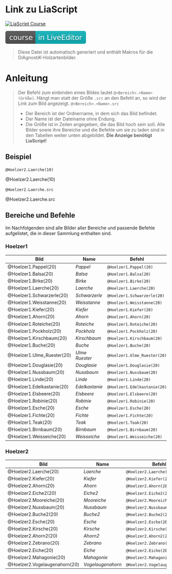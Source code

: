 <!--
author: Volker Göhler, Niklas Werner
email: volker.goehler@informatik.tu-freiberg
version: 0.2.5
repository: https://github.com/Ifi-DiAgnostiK-Project/Holzarten
edit: true

title: DiAgnostiK Holzarten Makros
tags: Wissensspeicher

@diagnostik_url_holz: https://raw.githubusercontent.com/Ifi-DiAgnostiK-Project/Holzarten/refs/heads/main/img

@diagnostik_image_holz: <div class="image-container" style="height: @2rem; width: @2rem;"><img src="@0/@1" alt="@1"></div>

@style
.image-container {
  width: 200px;
  height: 200px;
  border: 1px solid #ccc;
  display: flex;
  justify-content: center;
  align-items: center;
  overflow: hidden;
  background-color: #f8f8f8;
}

.image-container img {
  width: fit-content;
  height: fit-content;
  object-fit: contain;
}
@end



@Hoelzer1.Pappel.src: @diagnostik_url_holz/Hoelzer1/Pappel.jpg
@Hoelzer1.Pappel: @diagnostik_image_holz(@diagnostik_url_holz,Hoelzer1/Pappel.jpg,@0)

@Hoelzer1.Balsa.src: @diagnostik_url_holz/Hoelzer1/Balsa.jpg
@Hoelzer1.Balsa: @diagnostik_image_holz(@diagnostik_url_holz,Hoelzer1/Balsa.jpg,@0)

@Hoelzer1.Birke.src: @diagnostik_url_holz/Hoelzer1/Birke.jpg
@Hoelzer1.Birke: @diagnostik_image_holz(@diagnostik_url_holz,Hoelzer1/Birke.jpg,@0)

@Hoelzer1.Laerche.src: @diagnostik_url_holz/Hoelzer1/Laerche.jpg
@Hoelzer1.Laerche: @diagnostik_image_holz(@diagnostik_url_holz,Hoelzer1/Laerche.jpg,@0)

@Hoelzer1.Schwarzerle.src: @diagnostik_url_holz/Hoelzer1/Schwarzerle.jpg
@Hoelzer1.Schwarzerle: @diagnostik_image_holz(@diagnostik_url_holz,Hoelzer1/Schwarzerle.jpg,@0)

@Hoelzer1.Weisstanne.src: @diagnostik_url_holz/Hoelzer1/Weisstanne.jpg
@Hoelzer1.Weisstanne: @diagnostik_image_holz(@diagnostik_url_holz,Hoelzer1/Weisstanne.jpg,@0)

@Hoelzer1.Kiefer.src: @diagnostik_url_holz/Hoelzer1/Kiefer.jpg
@Hoelzer1.Kiefer: @diagnostik_image_holz(@diagnostik_url_holz,Hoelzer1/Kiefer.jpg,@0)

@Hoelzer1.Ahorn.src: @diagnostik_url_holz/Hoelzer1/Ahorn.jpg
@Hoelzer1.Ahorn: @diagnostik_image_holz(@diagnostik_url_holz,Hoelzer1/Ahorn.jpg,@0)

@Hoelzer1.Roteiche.src: @diagnostik_url_holz/Hoelzer1/Roteiche.jpg
@Hoelzer1.Roteiche: @diagnostik_image_holz(@diagnostik_url_holz,Hoelzer1/Roteiche.jpg,@0)

@Hoelzer1.Pockholz.src: @diagnostik_url_holz/Hoelzer1/Pockholz.jpg
@Hoelzer1.Pockholz: @diagnostik_image_holz(@diagnostik_url_holz,Hoelzer1/Pockholz.jpg,@0)

@Hoelzer1.Kirschbaum.src: @diagnostik_url_holz/Hoelzer1/Kirschbaum.jpg
@Hoelzer1.Kirschbaum: @diagnostik_image_holz(@diagnostik_url_holz,Hoelzer1/Kirschbaum.jpg,@0)

@Hoelzer1.Buche.src: @diagnostik_url_holz/Hoelzer1/Buche.jpg
@Hoelzer1.Buche: @diagnostik_image_holz(@diagnostik_url_holz,Hoelzer1/Buche.jpg,@0)

@Hoelzer1.Ulme_Ruester.src: @diagnostik_url_holz/Hoelzer1/Ulme_Ruester.jpg
@Hoelzer1.Ulme_Ruester: @diagnostik_image_holz(@diagnostik_url_holz,Hoelzer1/Ulme_Ruester.jpg,@0)

@Hoelzer1.Douglasie.src: @diagnostik_url_holz/Hoelzer1/Douglasie.jpg
@Hoelzer1.Douglasie: @diagnostik_image_holz(@diagnostik_url_holz,Hoelzer1/Douglasie.jpg,@0)

@Hoelzer1.Nussbaum.src: @diagnostik_url_holz/Hoelzer1/Nussbaum.jpg
@Hoelzer1.Nussbaum: @diagnostik_image_holz(@diagnostik_url_holz,Hoelzer1/Nussbaum.jpg,@0)

@Hoelzer1.Linde.src: @diagnostik_url_holz/Hoelzer1/Linde.jpg
@Hoelzer1.Linde: @diagnostik_image_holz(@diagnostik_url_holz,Hoelzer1/Linde.jpg,@0)

@Hoelzer1.Edelkastanie.src: @diagnostik_url_holz/Hoelzer1/Edelkastanie.jpg
@Hoelzer1.Edelkastanie: @diagnostik_image_holz(@diagnostik_url_holz,Hoelzer1/Edelkastanie.jpg,@0)

@Hoelzer1.Elsbeere.src: @diagnostik_url_holz/Hoelzer1/Elsbeere.jpg
@Hoelzer1.Elsbeere: @diagnostik_image_holz(@diagnostik_url_holz,Hoelzer1/Elsbeere.jpg,@0)

@Hoelzer1.Robinie.src: @diagnostik_url_holz/Hoelzer1/Robinie.jpg
@Hoelzer1.Robinie: @diagnostik_image_holz(@diagnostik_url_holz,Hoelzer1/Robinie.jpg,@0)

@Hoelzer1.Esche.src: @diagnostik_url_holz/Hoelzer1/Esche.jpg
@Hoelzer1.Esche: @diagnostik_image_holz(@diagnostik_url_holz,Hoelzer1/Esche.jpg,@0)

@Hoelzer1.Fichte.src: @diagnostik_url_holz/Hoelzer1/Fichte.jpg
@Hoelzer1.Fichte: @diagnostik_image_holz(@diagnostik_url_holz,Hoelzer1/Fichte.jpg,@0)

@Hoelzer1.Teak.src: @diagnostik_url_holz/Hoelzer1/Teak.jpg
@Hoelzer1.Teak: @diagnostik_image_holz(@diagnostik_url_holz,Hoelzer1/Teak.jpg,@0)

@Hoelzer1.Birnbaum.src: @diagnostik_url_holz/Hoelzer1/Birnbaum.jpg
@Hoelzer1.Birnbaum: @diagnostik_image_holz(@diagnostik_url_holz,Hoelzer1/Birnbaum.jpg,@0)

@Hoelzer1.Weisseiche.src: @diagnostik_url_holz/Hoelzer1/Weisseiche.jpg
@Hoelzer1.Weisseiche: @diagnostik_image_holz(@diagnostik_url_holz,Hoelzer1/Weisseiche.jpg,@0)

@Hoelzer2.Laerche.src: @diagnostik_url_holz/Hoelzer2/Laerche.jpg
@Hoelzer2.Laerche: @diagnostik_image_holz(@diagnostik_url_holz,Hoelzer2/Laerche.jpg,@0)

@Hoelzer2.Kiefer.src: @diagnostik_url_holz/Hoelzer2/Kiefer.jpg
@Hoelzer2.Kiefer: @diagnostik_image_holz(@diagnostik_url_holz,Hoelzer2/Kiefer.jpg,@0)

@Hoelzer2.Ahorn.src: @diagnostik_url_holz/Hoelzer2/Ahorn.jpg
@Hoelzer2.Ahorn: @diagnostik_image_holz(@diagnostik_url_holz,Hoelzer2/Ahorn.jpg,@0)

@Hoelzer2.Eiche2.src: @diagnostik_url_holz/Hoelzer2/Eiche2.jpg
@Hoelzer2.Eiche2: @diagnostik_image_holz(@diagnostik_url_holz,Hoelzer2/Eiche2.jpg,@0)

@Hoelzer2.Mooreiche.src: @diagnostik_url_holz/Hoelzer2/Mooreiche.jpg
@Hoelzer2.Mooreiche: @diagnostik_image_holz(@diagnostik_url_holz,Hoelzer2/Mooreiche.jpg,@0)

@Hoelzer2.Nussbaum.src: @diagnostik_url_holz/Hoelzer2/Nussbaum.jpg
@Hoelzer2.Nussbaum: @diagnostik_image_holz(@diagnostik_url_holz,Hoelzer2/Nussbaum.jpg,@0)

@Hoelzer2.Buche2.src: @diagnostik_url_holz/Hoelzer2/Buche2.jpg
@Hoelzer2.Buche2: @diagnostik_image_holz(@diagnostik_url_holz,Hoelzer2/Buche2.jpg,@0)

@Hoelzer2.Esche.src: @diagnostik_url_holz/Hoelzer2/Esche.jpg
@Hoelzer2.Esche: @diagnostik_image_holz(@diagnostik_url_holz,Hoelzer2/Esche.jpg,@0)

@Hoelzer2.Kirsche.src: @diagnostik_url_holz/Hoelzer2/Kirsche.jpg
@Hoelzer2.Kirsche: @diagnostik_image_holz(@diagnostik_url_holz,Hoelzer2/Kirsche.jpg,@0)

@Hoelzer2.Ahorn2.src: @diagnostik_url_holz/Hoelzer2/Ahorn2.jpg
@Hoelzer2.Ahorn2: @diagnostik_image_holz(@diagnostik_url_holz,Hoelzer2/Ahorn2.jpg,@0)

@Hoelzer2.Zebrano.src: @diagnostik_url_holz/Hoelzer2/Zebrano.jpg
@Hoelzer2.Zebrano: @diagnostik_image_holz(@diagnostik_url_holz,Hoelzer2/Zebrano.jpg,@0)

@Hoelzer2.Eiche.src: @diagnostik_url_holz/Hoelzer2/Eiche.jpg
@Hoelzer2.Eiche: @diagnostik_image_holz(@diagnostik_url_holz,Hoelzer2/Eiche.jpg,@0)

@Hoelzer2.Mahagonie.src: @diagnostik_url_holz/Hoelzer2/Mahagonie.jpg
@Hoelzer2.Mahagonie: @diagnostik_image_holz(@diagnostik_url_holz,Hoelzer2/Mahagonie.jpg,@0)

@Hoelzer2.Vogelaugenahorn.src: @diagnostik_url_holz/Hoelzer2/Vogelaugenahorn.jpg
@Hoelzer2.Vogelaugenahorn: @diagnostik_image_holz(@diagnostik_url_holz,Hoelzer2/Vogelaugenahorn.jpg,@0)

-->

# Link zu LiaScript

[![LiaScript Course](https://raw.githubusercontent.com/LiaScript/LiaScript/master/badges/course.svg)](https://liascript.github.io/course/?https://raw.githubusercontent.com/Ifi-DiAgnostiK-Project/Holzarten/refs/heads/main/makros.md)

[![LiaScript LiveEditor](https://raw.githubusercontent.com/LiaScript/LiaScript/refs/heads/development/badges/editor.svg)](https://liascript.github.io/LiveEditor/?/show/file/https://raw.githubusercontent.com/Ifi-DiAgnostiK-Project/Holzarten/refs/heads/main/makros.md)



> Diese Datei ist automatisch generiert und enthält Makros für die DiAgnostiK-Holzartenbilder.

# Anleitung

> Der Befehl zum einbinden eines Bildes lautet `@<Bereich>.<Name>(Größe)`.
> Hängt man statt der Größe `.src` an den Befehl an, so wird der Link zum Bild angezeigt. `@<Bereich>.<Name>.src`
> - Der Bereich ist der Ordnername, in dem sich das Bild befindet.
> - Der Name ist der Dateiname ohne Endung.
> - Die Größe ist in Zeilen angegeben, die das Bild hoch sein soll.
Alle Bilder sowie ihre Bereiche und die Befehle um sie zu laden sind in den Tabellen weiter unten abgebildet.
**Die Anzeige benötigt LiaScript!**

## Beispiel

`@Hoelzer2.Laerche(10)`

@Hoelzer2.Laerche(10)

`@Hoelzer2.Laerche.src`

@Hoelzer2.Laerche.src

## Bereiche und Befehle

Im Nachfolgenden sind alle Bilder aller Bereiche und passende Befehle aufgelistet, die in dieser Sammlung enthalten sind.


### Hoelzer1

|Bild|Name|Befehl|
|---|---|---|
|@Hoelzer1.Pappel(20)|_Pappel_|`@Hoelzer1.Pappel(20)`|
|@Hoelzer1.Balsa(20)|_Balsa_|`@Hoelzer1.Balsa(20)`|
|@Hoelzer1.Birke(20)|_Birke_|`@Hoelzer1.Birke(20)`|
|@Hoelzer1.Laerche(20)|_Laerche_|`@Hoelzer1.Laerche(20)`|
|@Hoelzer1.Schwarzerle(20)|_Schwarzerle_|`@Hoelzer1.Schwarzerle(20)`|
|@Hoelzer1.Weisstanne(20)|_Weisstanne_|`@Hoelzer1.Weisstanne(20)`|
|@Hoelzer1.Kiefer(20)|_Kiefer_|`@Hoelzer1.Kiefer(20)`|
|@Hoelzer1.Ahorn(20)|_Ahorn_|`@Hoelzer1.Ahorn(20)`|
|@Hoelzer1.Roteiche(20)|_Roteiche_|`@Hoelzer1.Roteiche(20)`|
|@Hoelzer1.Pockholz(20)|_Pockholz_|`@Hoelzer1.Pockholz(20)`|
|@Hoelzer1.Kirschbaum(20)|_Kirschbaum_|`@Hoelzer1.Kirschbaum(20)`|
|@Hoelzer1.Buche(20)|_Buche_|`@Hoelzer1.Buche(20)`|
|@Hoelzer1.Ulme_Ruester(20)|_Ulme Ruester_|`@Hoelzer1.Ulme_Ruester(20)`|
|@Hoelzer1.Douglasie(20)|_Douglasie_|`@Hoelzer1.Douglasie(20)`|
|@Hoelzer1.Nussbaum(20)|_Nussbaum_|`@Hoelzer1.Nussbaum(20)`|
|@Hoelzer1.Linde(20)|_Linde_|`@Hoelzer1.Linde(20)`|
|@Hoelzer1.Edelkastanie(20)|_Edelkastanie_|`@Hoelzer1.Edelkastanie(20)`|
|@Hoelzer1.Elsbeere(20)|_Elsbeere_|`@Hoelzer1.Elsbeere(20)`|
|@Hoelzer1.Robinie(20)|_Robinie_|`@Hoelzer1.Robinie(20)`|
|@Hoelzer1.Esche(20)|_Esche_|`@Hoelzer1.Esche(20)`|
|@Hoelzer1.Fichte(20)|_Fichte_|`@Hoelzer1.Fichte(20)`|
|@Hoelzer1.Teak(20)|_Teak_|`@Hoelzer1.Teak(20)`|
|@Hoelzer1.Birnbaum(20)|_Birnbaum_|`@Hoelzer1.Birnbaum(20)`|
|@Hoelzer1.Weisseiche(20)|_Weisseiche_|`@Hoelzer1.Weisseiche(20)`|

### Hoelzer2

|Bild|Name|Befehl|
|---|---|---|
|@Hoelzer2.Laerche(20)|_Laerche_|`@Hoelzer2.Laerche(20)`|
|@Hoelzer2.Kiefer(20)|_Kiefer_|`@Hoelzer2.Kiefer(20)`|
|@Hoelzer2.Ahorn(20)|_Ahorn_|`@Hoelzer2.Ahorn(20)`|
|@Hoelzer2.Eiche2(20)|_Eiche2_|`@Hoelzer2.Eiche2(20)`|
|@Hoelzer2.Mooreiche(20)|_Mooreiche_|`@Hoelzer2.Mooreiche(20)`|
|@Hoelzer2.Nussbaum(20)|_Nussbaum_|`@Hoelzer2.Nussbaum(20)`|
|@Hoelzer2.Buche2(20)|_Buche2_|`@Hoelzer2.Buche2(20)`|
|@Hoelzer2.Esche(20)|_Esche_|`@Hoelzer2.Esche(20)`|
|@Hoelzer2.Kirsche(20)|_Kirsche_|`@Hoelzer2.Kirsche(20)`|
|@Hoelzer2.Ahorn2(20)|_Ahorn2_|`@Hoelzer2.Ahorn2(20)`|
|@Hoelzer2.Zebrano(20)|_Zebrano_|`@Hoelzer2.Zebrano(20)`|
|@Hoelzer2.Eiche(20)|_Eiche_|`@Hoelzer2.Eiche(20)`|
|@Hoelzer2.Mahagonie(20)|_Mahagonie_|`@Hoelzer2.Mahagonie(20)`|
|@Hoelzer2.Vogelaugenahorn(20)|_Vogelaugenahorn_|`@Hoelzer2.Vogelaugenahorn(20)`|